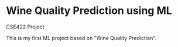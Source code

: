 
# Wine Quality Prediction using ML
CSE422 Project

This is my first ML project based on "Wine Quality Prediction". 
